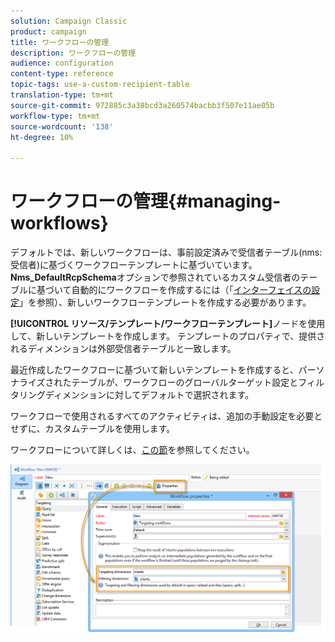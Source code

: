 ```yaml
---
solution: Campaign Classic
product: campaign
title: ワークフローの管理
description: ワークフローの管理
audience: configuration
content-type: reference
topic-tags: use-a-custom-recipient-table
translation-type: tm+mt
source-git-commit: 972885c3a38bcd3a260574bacbb3f507e11ae05b
workflow-type: tm+mt
source-wordcount: '138'
ht-degree: 10%

---
```



# ワークフローの管理{#managing-workflows}

デフォルトでは、新しいワークフローは、事前設定済みで受信者テーブル(nms:受信者)に基づくワークフローテンプレートに基づいています。 **Nms_DefaultRcpSchema**&#x200B;オプションで参照されているカスタム受信者のテーブルに基づいて自動的にワークフローを作成するには（「[インターフェイスの設定](../../configuration/using/configuring-the-interface.md)」を参照）、新しいワークフローテンプレートを作成する必要があります。

**[!UICONTROL リソース/テンプレート/ワークフローテンプレート]**&#x200B;ノードを使用して、新しいテンプレートを作成します。 テンプレートのプロパティで、提供されるディメンションは外部受信者テーブルと一致します。

最近作成したワークフローに基づいて新しいテンプレートを作成すると、パーソナライズされたテーブルが、ワークフローのグローバルターゲット設定とフィルタリングディメンションに対してデフォルトで選択されます。

ワークフローで使用されるすべてのアクティビティは、追加の手動設定を必要とせずに、カスタムテーブルを使用します。

ワークフローについて詳しくは、[この節](../../workflow/using/about-workflows.md)を参照してください。

![](assets/cfg_external_table_workflow.png)

